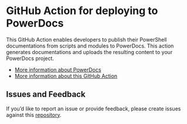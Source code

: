 # GitHub Action for deploying to PowerDocs

This GitHub Action enables developers to publish their PowerShell documentations from scripts and modules to PowerDocs. This action generates documentations and uploads the resulting content to your PowerDocs project.

* [More information about PowerDocs](https://powerdocs.net)
* [More information about this GitHub Action](https://powerdocs.net/docs/github-action)

## Issues and Feedback
If you’d like to report an issue or provide feedback, please create issues against this [repository](https://github.com/PowerDocs-net/deploy_github_demo).

